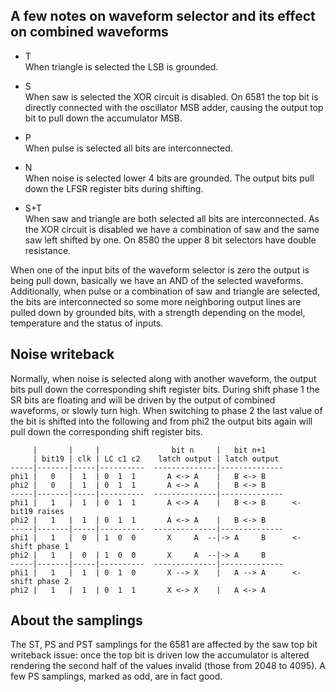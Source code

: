 A few notes on waveform selector and its effect on combined waveforms
---

* T  
When triangle is selected the LSB is grounded.

* S  
When saw is selected the XOR circuit is disabled.
On 6581 the top bit is directly connected with the oscillator MSB adder, causing the output top bit to pull down the accumulator MSB.

* P  
When pulse is selected all bits are interconnected.

* N  
When noise is selected lower 4 bits are grounded.
The output bits pull down the LFSR register bits during shifting.

* S+T  
When saw and triangle are both selected all bits are interconnected.
As the XOR circuit is disabled we have a combination of saw and the same saw left shifted by one.
On 8580 the upper 8 bit selectors have double resistance.

When one of the input bits of the waveform selector is zero the output is being pull down, basically we have an AND of the selected waveforms. Additionally, when pulse or a combination of saw and triangle are selected, the bits are interconnected so some more neighboring output lines are pulled down by grounded bits, with a strength depending on the model, temperature and the status of inputs.


Noise writeback
---
Normally, when noise is selected along with another waveform, the output bits pull down the corresponding shift register bits.
During shift phase 1 the SR bits are floating and will be driven by the output of combined waveforms, or slowly turn high.
When switching to phase 2 the last value of the bit is shifted into the following and from phi2 the output bits again will pull down the corresponding shift register bits.

~~~
     |       |     |                bit n     |   bit n+1
     | bit19 | clk | LC c1 c2    latch output | latch output
-----|-------|-----|----------  --------------|--------------
phi1 |   0   |  1  | 0  1  1       A <-> A    |   B <-> B
phi2 |   0   |  1  | 0  1  1       A <-> A    |   B <-> B
-----|-------|-----|----------  --------------|--------------
phi1 |   1   |  1  | 0  1  1       A <-> A    |   B <-> B      <- bit19 raises
phi2 |   1   |  1  | 0  1  1       A <-> A    |   B <-> B
-----|-------|-----|----------  --------------|--------------
phi1 |   1   |  0  | 1  0  0       X     A  --|-> A     B      <- shift phase 1
phi2 |   1   |  0  | 1  0  0       X     A  --|-> A     B
-----|-------|-----|----------  --------------|--------------
phi1 |   1   |  1  | 0  1  0       X --> X    |   A --> A      <- shift phase 2
phi2 |   1   |  1  | 0  1  1       X <-> X    |   A <-> A
~~~

About the samplings
---

The ST, PS and PST samplings for the 6581 are affected by the saw top bit writeback issue: once the top bit is driven low the accumulator is altered rendering the second half of the values invalid (those from 2048 to 4095). A few PS samplings, marked as odd, are in fact good.
